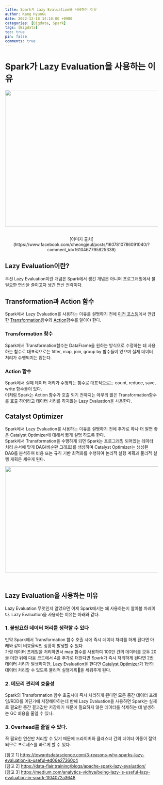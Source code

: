 ```yaml
---
title: Spark가 Lazy Evaluation을 사용하는 이유
author: Kang HyunGu
date: 2022-12-18 14:10:00 +0900
categories: [Bigdata, Spark]
tags: [Bigdata]
toc: true
pin: false
comments: true
---
```


# Spark가 Lazy Evaluation을 사용하는 이유

<p align="left"> <img src="{{site.url}}/img/posts/lazy_spark.jpeg" width="600" height="450"></p>
<br/>
<center> [이미지 출처](https://www.facebook.com/cheongjeul/posts/1607810786091040/?comment_id=1610467795825339) </center>

## Lazy Evaluation이란?
우선 Lazy Evaluation이란 개념은 Spark에서 생긴 개념은 아니며 프로그래밍에서 불필요한 연산을 줄이고자 생긴 연산 전략이다.

## Transformation과 Action 함수
Spark에서 Lazy Evaluation를 사용하는 이유를 설명하기 전에 [이전 포스팅](https://snowturtle93.github.io/posts/Spark%EB%A5%BC-%EC%82%AC%EC%9A%A9%ED%95%98%EB%A9%B4%EC%84%9C-%EA%B2%BD%ED%97%98%ED%95%9C-%ED%8A%9C%EB%8B%9D%ED%8F%AC%EC%9D%B8%ED%8A%B8/)에서 언급한 [Transformation](https://spark.apache.org/docs/latest/rdd-programming-guide.html#transformations)함수와 [Action](https://spark.apache.org/docs/latest/rdd-programming-guide.html#actions)함수를 알아야 한다.

### Transformation 함수
Spark에서 Transformation함수는 DataFrame을 원하는 방식으로 수정하는 데 사용하는 함수로 대표적으로는 filter, map, join, group by 함수들이 있으며 실제 데이터 처리가 수행되지는 않는다.

### Action 함수
Spark에서 실제 데이터 처리가 수행되는 함수로 대표적으로는 count, reduce, save, write 함수들이 있다.
</br>
이처럼 Spark는 Action 함수가 호출 되기 전까지는 아무리 많은 Transformation함수를 호출 하더라고 데이터 처리를 하지않는 Lazy Evaluation을 사용한다.

## Catalyst Optimizer
Spark에서 Lazy Evaluation를 사용하는 이유를 설명하기 전에 추가로 하나 더 알면 좋은 Catalyst Optimizer에 대해서 짧게 설명 하도록 한다.
</br>
Spark에서 Transformation을 수행하게 되면 Spark는 프로그래밍 되어있는 데이터 처리 순서에 맞게 DAG(비순환 그래프)를 생성하며 Catalyst Optimizer는 생성된 DAG를 분석하여 비용 또는 규칙 기반 최적화를 수행하여 논리적 실행 계획과 물리적 실행 게획은 세우게 된다.
<p align="left"> <img src="{{site.url}}/img/posts/Catalyst-Optimizer-diagram.png" width="600" height="350"></p> <br/>

## Lazy Evaluation을 사용하는 이유
Lazy Evaluation 무엇인지 알았으면 이제 Spark에서는 왜 사용하는지 알아볼 차례이다.
Lazy Evaluation을 사용하는 이유는 아래와 같다.

### 1. 불필요한 데이터 처리를 생략할 수 있다
만약 Spark에서 Transformation 함수 호출 시에 즉시 데이터 처리를 하게 된다면 아래와 같이 비효율적인 상황이 발생할 수 있다.
</br>
가령 데이터 프레임을 처리하면서 map 함수를 사용하여 100만 건의 데이터를 모두 20을 더한 뒤에 다음 코드에서 4를 추가로 더한다면 Spark가 즉시 처리하게 된다면 2번 데이터 처리가 발생하지만, Lazy Evaluation을 한다면 [Catalyst Optimizer](databricks.com/blog/2015/04/13/deep-dive-into-spark-sqls-catalyst-optimizer.html)가 1번의 데이터 처리할 수 있도록 물리적 실행계획을 세워주게 된다.

### 2. 메모리 관리의 효울성
Spark의 Transformation 함수 호출시에 즉시 처리하게 된다면 모든 중간 데이터 프레임/RDD를 어딘가에 저장해야하는데 반해
Lazy Evaluation을 사용하면 Spark는 실제로 필요한 중간 결과값만 저장하기 때문에 필요하지 않은 데이터를 삭제하는 데 발생하는 GC 비용을 줄일 수 있다.

### 3. Overhead를 줄일 수 있다.
꼭 필요한 연산만 처리할 수 있기 때문에 드라이버와 클러스터 간의 데이터 이동이 절약되므로 프로세스를 빠르게 할 수 있다.


[참고 1] https://towardsdatascience.com/3-reasons-why-sparks-lazy-evaluation-is-useful-ed06e27360c4
</br>
[참고 2] https://data-flair.training/blogs/apache-spark-lazy-evaluation/
</br>
[참고 3] https://medium.com/analytics-vidhya/being-lazy-is-useful-lazy-evaluation-in-spark-1f04072a3648
